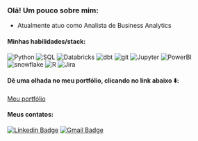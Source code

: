 ### Olá! Um pouco sobre mim:

- Atualmente atuo como Analista de Business Analytics

#### Minhas habilidades/stack:
![Python](https://img.shields.io/badge/python%20-%2314354C.svg?&style=for-the-badge&logo=python&logoColor=white
)
![SQL](https://img.shields.io/badge/sql-%23316192.svg?&style=for-the-badge&logo=sql&logoColor=white
)
![Databricks](https://img.shields.io/badge/Databricks-FF3621?style=for-the-badge&logo=Databricks&logoColor=white
)
![dbt](https://img.shields.io/badge/dbt%20-ff6c4c.svg?&style=for-the-badge&logo=dbt&logoColor=white
)
![git](https://img.shields.io/badge/git%20-ec4c34.svg?&style=for-the-badge&logo=git&logoColor=white
)
![Jupyter](https://img.shields.io/badge/Jupyter%20-23F37626.svg?&style=for-the-badge&logo=Jupyter&logoColor=white
)
![PowerBI](https://img.shields.io/badge/PowerBI-%f0c414.svg?&style=for-the-badge&logo=powerbi&logoColor=white
)
![snowflake](https://img.shields.io/badge/snowflake-%42bbcf2.svg?&style=for-the-badge&logo=snowflake&logoColor=white
)
![R](https://img.shields.io/badge/R-%23427399.svg?&style=for-the-badge&logo=r&logoColor=white
)
![Jira](https://img.shields.io/badge/Jira-0052CC?style=for-the-badge&logo=Jira&logoColor=white
)

#### Dê uma olhada no meu portfólio, clicando no link abaixo ⬇️:
[Meu portfólio](https://github.com/brunomozaki/Projetos_pessoais)

#### Meus contatos:

[![Linkedin Badge](https://img.shields.io/badge/linkedin-%230077B5.svg?&style=for-the-badge&logo=linkedin&logoColor=white)](https://www.linkedin.com/in/bruno-massaki-ozaki)
[![Gmail Badge](https://img.shields.io/badge/gmail-%23D14836.svg?&style=for-the-badge&logo=gmail&logoColor=white)](mailto:bruno.m.ozaki@gmail.com)

